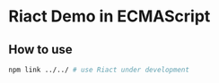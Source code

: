 # Riact Demo in ECMAScript

## How to use
```bash
npm link ../../ # use Riact under development
```
